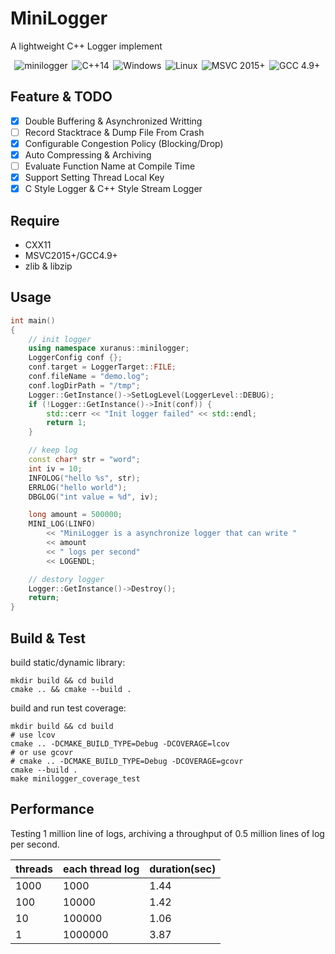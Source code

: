 # MiniLogger
A lightweight C++ Logger implement

<div align="center">
<img src="https://github.com/XUranus/minilogger/actions/workflows/cmake-multi-platform.yml/badge.svg" alt="minilogger" title="minilogger">&thinsp;
<img src="https://img.shields.io/badge/-C++11-3F63B3.svg?style=flat&logo=C%2B%2B&logoColor=white" alt="C++14" title="C++ Standards Used: C++11">&thinsp;
<img src="https://img.shields.io/badge/-Windows-6E46A2.svg?style=flat&logo=windows-11&logoColor=white" alt="Windows" title="Supported Platform: Windows">&thinsp;
<img src="https://img.shields.io/badge/-Linux-9C2A91.svg?style=flat&logo=linux&logoColor=white" alt="Linux" title="Supported Platform: Linux">&thinsp;
<img src="https://img.shields.io/badge/MSVC%202015+-flag.svg?color=555555&style=flat&logo=visual%20studio&logoColor=white" alt="MSVC 2015+" title="Supported Windows Compiler: MSVC 2015 or later">&thinsp;
<img src="https://img.shields.io/badge/GCC%204.9+-flag.svg?color=555555&style=flat&logo=gnu&logoColor=white" alt="GCC 4.9+" title="Supported Unix Compiler: GCC 4.9 or later">&thinsp;
</div>

## Feature & TODO
 - [X] Double Buffering & Asynchronized Writting
 - [ ] Record Stacktrace & Dump File From Crash
 - [X] Configurable Congestion Policy (Blocking/Drop)
 - [X] Auto Compressing & Archiving
 - [ ] Evaluate Function Name at Compile Time
 - [x] Support Setting Thread Local Key
 - [x] C Style Logger & C++ Style Stream Logger

## Require
 - CXX11
 - MSVC2015+/GCC4.9+
 - zlib & libzip

## Usage
```cpp
int main()
{
    // init logger
    using namespace xuranus::minilogger;
    LoggerConfig conf {};
    conf.target = LoggerTarget::FILE;
    conf.fileName = "demo.log";
    conf.logDirPath = "/tmp";
    Logger::GetInstance()->SetLogLevel(LoggerLevel::DEBUG);
    if (!Logger::GetInstance()->Init(conf)) {
        std::cerr << "Init logger failed" << std::endl;
        return 1;
    }

    // keep log
    const char* str = "word";
    int iv = 10;
    INFOLOG("hello %s", str);
    ERRLOG("hello world");
    DBGLOG("int value = %d", iv);

    long amount = 500000;
    MINI_LOG(LINFO)
        << "MiniLogger is a asynchronize logger that can write "
        << amount
        << " logs per second"
        << LOGENDL;

    // destory logger
    Logger::GetInstance()->Destroy();
    return;
}
```

## Build & Test
build static/dynamic library:
```
mkdir build && cd build
cmake .. && cmake --build .
```

build and run test coverage:
```
mkdir build && cd build
# use lcov
cmake .. -DCMAKE_BUILD_TYPE=Debug -DCOVERAGE=lcov
# or use gcovr
# cmake .. -DCMAKE_BUILD_TYPE=Debug -DCOVERAGE=gcovr
cmake --build .
make minilogger_coverage_test
```

## Performance
Testing 1 million line of logs, archiving a throughput of 0.5 million lines of log per second.

| threads | each thread log | duration(sec) |
|---------|-----------------|---------------|
| 1000    | 1000            |       1.44      |
| 100     | 10000           |       1.42    |
| 10      | 100000          |       1.06    |
| 1       | 1000000         |       3.87    |

